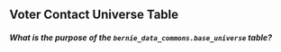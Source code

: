 
## Voter Contact Universe Table

##### What is the purpose of the `bernie_data_commons.base_universe` table?
